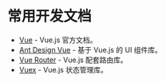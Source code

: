 # 常用开发文档

- [Vue](https://cn.vuejs.org/guide/introduction.html) - Vue.js 官方文档。
- [Ant Design Vue](https://www.antdv.com/components/overview-cn/) - 基于 Vue.js 的 UI 组件库。
- [Vue Router](https://router.vuejs.org/zh/) - Vue.js 配套路由库。
- [Vuex](https://vuex.vuejs.org/zh/) - Vue.js 状态管理库。
